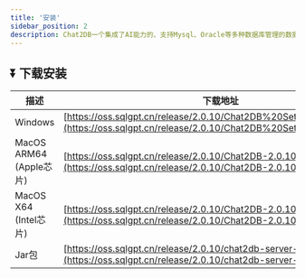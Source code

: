 ```yaml
---
title: '安装'
sidebar_position: 2
description: Chat2DB一个集成了AI能力的、支持Mysql、Oracle等多种数据库管理的数据库客户端工具
---
```


## ⏬ 下载安装
| 描述                   | 下载地址                                                                                                                               |
|-----------------------|------------------------------------------------------------------------------------------------------------------------------------|
| Windows               | [https://oss.sqlgpt.cn/release/2.0.10/Chat2DB%20Setup%202.0.10.exe](https://oss.sqlgpt.cn/release/2.0.10/Chat2DB%20Setup%202.0.10.exe) |
| MacOS ARM64 (Apple芯片) | [https://oss.sqlgpt.cn/release/2.0.10/Chat2DB-2.0.10-arm64.dmg](https://oss.sqlgpt.cn/release/2.0.10/Chat2DB-2.0.10-arm64.dmg)         |
| MacOS X64 (Intel芯片)   | [https://oss.sqlgpt.cn/release/2.0.10/Chat2DB-2.0.10.dmg](https://oss.sqlgpt.cn/release/2.0.10/Chat2DB-2.0.10.dmg)                     |
| Jar包                  | [https://oss.sqlgpt.cn/release/2.0.10/chat2db-server-start.zip](https://oss.sqlgpt.cn/release/2.0.10/chat2db-server-start.zip)       | 
